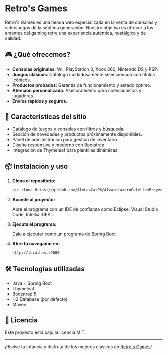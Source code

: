 # Retro's Games

Retro's Games es una tienda web especializada en la venta de consolas y videojuegos de la séptima generación. Nuestro objetivo es ofrecer a los amantes del gaming retro una experiencia auténtica, nostálgica y de calidad.

## 🎮 ¿Qué ofrecemos?

- **Consolas originales**: Wii, PlayStation 3, Xbox 360, Nintendo DS y PSP.
- **Juegos clásicos**: Catálogo cuidadosamente seleccionado con títulos icónicos.
- **Productos probados**: Garantía de funcionamiento y estado óptimo.
- **Atención personalizada**: Asesoramiento para coleccionistas y jugadores.
- **Envíos rápidos y seguros**.

## 🚀 Características del sitio

- Catálogo de juegos y consolas con filtros y búsqueda.
- Sección de novedades y productos próximamente disponibles.
- Panel de administración para gestión de inventario.
- Diseño responsive y moderno con Bootstrap.
- Integración de Thymeleaf para plantillas dinámicas.

## 📦 Instalación y uso

1. **Clona el repositorio:**
   ```sh
   git clone https://github.com/AlvLazCas06/AlvaroLazaroCatellonProyectoFinal.git
   ```

2. **Accede al proyecto:**
   
   Abre el programa con un IDE de confianza como Eclipse, Visual Studio Code, IntelliJ IDEA...

3. **Ejecuta el programa:**
   
   Dale a ejecutar como un programa de Spring Boot

4. **Abre tu navegador en:**
   ```
   http://localhost:9000
   ```

## 🛠️ Tecnologías utilizadas

- Java + Spring Boot
- Thymeleaf
- Bootstrap 5
- H2 Database (por defecto)
- Maven

## 📄 Licencia

Este proyecto está bajo la licencia MIT.

---

¡Revive tu infancia y disfruta de los mejores clásicos en [Retro's Games](http://localhost:9000)!
